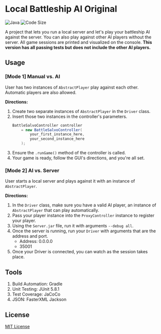 # Local Battleship AI Original
<div>
   <p>
      <a><img src="https://img.shields.io/badge/Language-Java-blue" alt="Java"></a>
      <a><img src="https://shields.io/github/languages/code-size/KiyonoKara/Local-Battleship-AI?color=ffc300" alt="Code Size"/></a>
   </p>
</div>

A project that lets you run a local server and let's play your battleship AI against the server. You can also play against other AI players without the server. All game sessions are printed and visualized on the console.
**This version has all passing tests but does not include the other AI players.**

## Usage

### [Mode 1] Manual vs. AI
User has two instances of `AbstractPlayer` play against each other. Automatic players are also allowed.

**Directions:**
1. Create two separate instances of `AbstractPlayer` in the `Driver` class.
2. Insert those two instances in the controller's parameters.
    ```java
    BattleSalvoController controller 
        = new BattleSalvoController(
            your_first_instance_here,
            your_second_instance_here
        );
    ```
3. Ensure the `.runGame()` method of the controller is called.
4. Your game is ready, follow the GUI's directions, and you're all set.

### [Mode 2] AI vs. Server
User starts a local server and plays against it with an instance of `AbstractPlayer`.

**Directions:**
1. In the `Driver` class, make sure you have a valid AI player, an instance of `AbstractPlayer` that can play automatically.
2. Pass your player instance into the `ProxyController` instance to register your player.
3. Using the `Server.jar` file, run it with arguments `--debug all`.
4. Once the server is running, run your `Driver` with arguments that are the address and port.
    - Address: 0.0.0.0
    - 35001
5. Once your Driver is connected, you can watch as the session takes place.

## Tools
1. Build Automation: Gradle
2. Unit Testing: JUnit 5.8.1
3. Test Coverage: JaCoCo
4. JSON: FasterXML Jackson

## License
[MIT License](LICENSE.md)